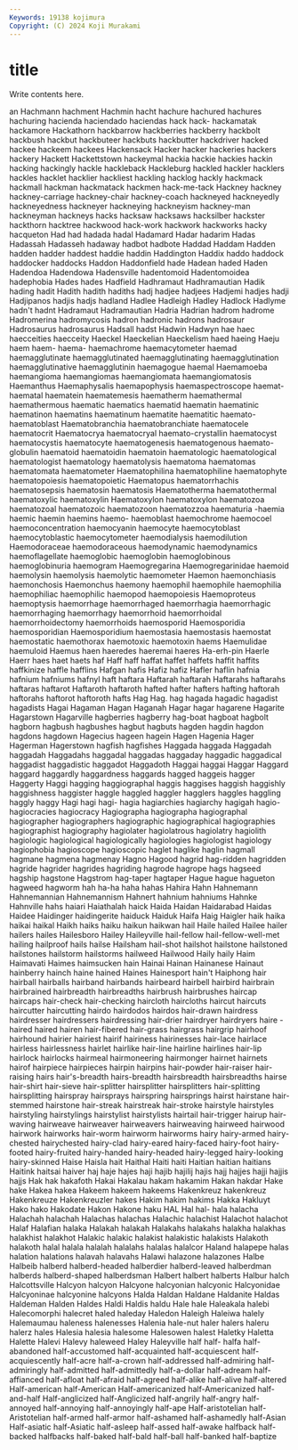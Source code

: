```yaml
---
Keywords: 19138 kojimura
Copyright: (C) 2024 Koji Murakami
---
```


# title

Write contents here.



an Hachmann hachment Hachmin hacht hachure
hachured hachures hachuring hacienda haciendado haciendas hack hack- hackamatak hackamore
Hackathorn hackbarrow hackberries hackberry hackbolt hackbush hackbut hackbuteer hackbuts hackbutter
hackdriver hacked hackee hackeem hackees Hackensack Hacker hacker hackeries hackers
hackery Hackett Hackettstown hackeymal hackia hackie hackies hackin hacking hackingly
hackle hackleback Hackleburg hackled hackler hacklers hackles hacklet hacklier hackliest
hackling hacklog hackly hackmack hackmall hackman hackmatack hackmen hack-me-tack Hackney
hackney hackney-carriage hackney-chair hackney-coach hackneyed hackneyedly hackneyedness hackneyer hackneying hackneyism
hackney-man hackneyman hackneys hacks hacksaw hacksaws hacksilber hackster hackthorn hacktree
hackwood hack-work hackwork hackworks hacky hacqueton Had had hadada hadal
Hadamard Hadar hadarim Hadas Hadassah Hadasseh hadaway hadbot hadbote Haddad
Haddam Hadden hadden hadder haddest haddie haddin Haddington Haddix haddo
haddock haddocker haddocks Haddon Haddonfield hade Hadean haded Haden Hadendoa
Hadendowa Hadensville hadentomoid Hadentomoidea hadephobia Hades hades Hadfield Hadhramaut Hadhramautian
Hadik hading hadit Hadith hadith hadiths hadj hadjee hadjees Hadjemi
hadjes hadji Hadjipanos hadjis hadjs hadland Hadlee Hadleigh Hadley Hadlock
Hadlyme hadn't hadnt Hadramaut Hadramautian Hadria Hadrian hadrom hadrome Hadromerina
hadromycosis hadron hadronic hadrons hadrosaur Hadrosaurus hadrosaurus Hadsall hadst Hadwin
Hadwyn hae haec haecceities haecceity Haeckel Haeckelian Haeckelism haed haeing
Haeju haem haem- haema- haemachrome haemacytometer haemad haemagglutinate haemagglutinated haemagglutinating
haemagglutination haemagglutinative haemagglutinin haemagogue haemal Haemamoeba haemangioma haemangiomas haemangiomata haemangiomatosis
Haemanthus Haemaphysalis haemapophysis haemaspectroscope haemat- haematal haematein haematemesis haematherm haemathermal
haemathermous haematic haematics haematid haematin haematinic haematinon haematins haematinum haematite
haematitic haemato- haematoblast Haematobranchia haematobranchiate haematocele haematocrit Haematocrya haematocryal haemato-crystallin
haematocyst haematocystis haematocyte haematogenesis haematogenous haemato-globulin haematoid haematoidin haematoin haematologic
haematological haematologist haematology haematolysis haematoma haematomas haematomata haematometer Haematophilina haematophiline
haematophyte haematopoiesis haematopoietic Haematopus haematorrhachis haematosepsis haematosin haematosis Haematotherma haematothermal
haematoxylic haematoxylin Haematoxylon haematoxylon haematozoa haematozoal haematozoic haematozoon haematozzoa haematuria
-haemia haemic haemin haemins haemo- haemoblast haemochrome haemocoel haemoconcentration haemocyanin
haemocyte haemocytoblast haemocytoblastic haemocytometer haemodialysis haemodilution Haemodoraceae haemodoraceous haemodynamic haemodynamics
haemoflagellate haemoglobic haemoglobin haemoglobinous haemoglobinuria haemogram Haemogregarina Haemogregarinidae haemoid haemolysin
haemolysis haemolytic haemometer Haemon haemonchiasis haemonchosis Haemonchus haemony haemophil haemophile
haemophilia haemophiliac haemophilic haemopod haemopoiesis Haemoproteus haemoptysis haemorrhage haemorrhaged haemorrhagia
haemorrhagic haemorrhaging haemorrhagy haemorrhoid haemorrhoidal haemorrhoidectomy haemorrhoids haemosporid Haemosporidia haemosporidian
Haemosporidium haemostasia haemostasis haemostat haemostatic haemothorax haemotoxic haemotoxin haems Haemulidae
haemuloid Haemus haen haeredes haeremai haeres Ha-erh-pin Haerle Haerr haes
haet haets haf Haff haff haffat haffet haffets haffit haffits
haffkinize haffle hafflins Hafgan hafis Hafiz hafiz Hafler haflin hafnia
hafnium hafniums hafnyl haft haftara Haftarah haftarah Haftarahs haftarahs haftaras
haftarot Haftaroth haftaroth hafted hafter hafters hafting haftorah haftorahs haftorot
haftoroth hafts Hag Hag. hag hagada hagadic hagadist hagadists Hagai
Hagaman Hagan Haganah Hagar hagar hagarene Hagarite Hagarstown Hagarville hagberries
hagberry hag-boat hagboat hagbolt hagborn hagbush hagbushes hagbut hagbuts hagden
hagdin hagdon hagdons hagdown Hagecius hageen hagein Hagen Hagenia Hager
Hagerman Hagerstown hagfish hagfishes Haggada haggada Haggadah haggadah Haggadahs haggadal
haggadas haggaday haggadic haggadical haggadist haggadistic haggadot Haggadoth Haggai haggai
Haggar Haggard haggard haggardly haggardness haggards hagged haggeis hagger Haggerty
Haggi hagging haggiographal haggis haggises haggish haggishly haggishness haggister haggle
haggled haggler hagglers haggles haggling haggly haggy Hagi hagi hagi-
hagia hagiarchies hagiarchy hagigah hagio- hagiocracies hagiocracy Hagiographa hagiographa hagiographal
hagiographer hagiographers hagiographic hagiographical hagiographies hagiographist hagiography hagiolater hagiolatrous hagiolatry
hagiolith hagiologic hagiological hagiologically hagiologies hagiologist hagiology hagiophobia hagioscope hagioscopic
haglet haglike haglin hagmall hagmane hagmena hagmenay Hagno Hagood hagrid
hag-ridden hagridden hagride hagrider hagrides hagriding hagrode hagrope hags hagseed
hagship hagstone Hagstrom hag-taper hagtaper Hague hague hagueton hagweed hagworm
hah ha-ha haha hahas Hahira Hahn Hahnemann Hahnemannian Hahnemannism Hahnert
hahnium hahniums Hahnke Hahnville hahs haiari Haiathalah haick Haida Haidan
Haidarabad Haidas Haidee Haidinger haidingerite haiduck Haiduk Haifa Haig Haigler
haik haika haikai haikal Haikh haiks haiku haikun haikwan hail
Haile hailed Hailee hailer hailers hailes Hailesboro Hailey Haileyville hail-fellow
hail-fellow-well-met hailing hailproof hails hailse Hailsham hail-shot hailshot hailstone hailstoned
hailstones hailstorm hailstorms hailweed Hailwood Haily haily Haim Haimavati Haimes
haimsucken hain Hainai Hainan Hainanese Hainaut hainberry hainch haine hained
Haines Hainesport hain't Haiphong hair hairball hairballs hairband hairbands hairbeard
hairbell hairbird hairbrain hairbrained hairbreadth hairbreadths hairbrush hairbrushes haircap haircaps
hair-check hair-checking haircloth haircloths haircut haircuts haircutter haircutting hairdo hairdodos
hairdos hair-drawn hairdress hairdresser hairdressers hairdressing hair-drier hairdryer hairdryers haire
-haired haired hairen hair-fibered hair-grass hairgrass hairgrip hairhoof hairhound hairier
hairiest hairif hairiness hairinesses hair-lace hairlace hairless hairlessness hairlet hairlike
hair-line hairline hairlines hair-lip hairlock hairlocks hairmeal hairmoneering hairmonger hairnet
hairnets hairof hairpiece hairpieces hairpin hairpins hair-powder hair-raiser hair-raising hairs
hair's-breadth hairs-breadth hairsbreadth hairsbreadths hairse hair-shirt hair-sieve hair-splitter hairsplitter hairsplitters
hair-splitting hairsplitting hairspray hairsprays hairspring hairsprings hairst hairstane hair-stemmed hairstone
hair-streak hairstreak hair-stroke hairstyle hairstyles hairstyling hairstylings hairstylist hairstylists hairtail
hair-trigger hairup hair-waving hairweave hairweaver hairweavers hairweaving hairweed hairwood hairwork
hairworks hair-worm hairworm hairworms hairy hairy-armed hairy-chested hairychested hairy-clad hairy-eared
hairy-faced hairy-foot hairy-footed hairy-fruited hairy-handed hairy-headed hairy-legged hairy-looking hairy-skinned Haise
Haisla hait Haithal Haiti haiti Haitian haitian haitians Haitink haitsai
haiver haj haje hajes haji hajib hajilij hajis hajj hajjes
hajji hajjis hajjs Hak hak hakafoth Hakai Hakalau hakam hakamim
Hakan hakdar Hake hake Hakea hakea Hakeem hakeem hakeems Hakenkreuz
hakenkreuz Hakenkreuze Hakenkreuzler hakes Hakim hakim hakims Hakka Hakluyt Hako
hako Hakodate Hakon Hakone haku HAL Hal hal- hala halacha
Halachah halachah Halachas halachas Halachic halachist Halachot halachot Halaf Halafian
halaka Halakah halakah Halakahs halakahs halakha halakhas halakhist halakhot Halakic
halakic halakist halakistic halakists Halakoth halakoth halal halala halalah halalahs
halalas halalcor Haland halapepe halas halation halations halavah halavahs Halawi
halazone halazones Halbe Halbeib halberd halberd-headed halberdier halberd-leaved halberdman halberds
halberd-shaped halberdsman Halbert halbert halberts Halbur halch Halcottsville Halcyon halcyon
Halcyone halcyonian halcyonic Halcyonidae Halcyoninae halcyonine halcyons Halda Haldan Haldane
Haldanite Haldas Haldeman Halden Haldes Haldi Haldis haldu Hale hale
Haleakala halebi Halecomorphi halecret haled haleday Haledon Haleigh Haleiwa halely
Halemaumau haleness halenesses Halenia hale-nut haler halers haleru halerz hales
Halesia halesia halesome Halesowen halest Haletky Haletta Halette Halevi Halevy
haleweed Haley Haleyville half half- halfa half-abandoned half-accustomed half-acquainted half-acquiescent
half-acquiescently half-acre half-a-crown half-addressed half-admiring half-admiringly half-admitted half-admittedly half-a-dollar half-adream
half-affianced half-afloat half-afraid half-agreed half-alike half-alive half-altered Half-american half-American Half-americanized
half-Americanized half-and-half Half-anglicized half-Anglicized half-angrily half-angry half-annoyed half-annoying half-annoyingly half-ape
Half-aristotelian half-Aristotelian half-armed half-armor half-ashamed half-ashamedly half-Asian Half-asiatic half-Asiatic half-asleep
half-assed half-awake halfback half-backed halfbacks half-baked half-bald half-ball half-banked half-baptize
